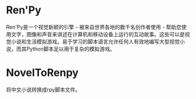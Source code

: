 # Ren'Py
Ren'Py是一个视觉新颖的引擎 - 被来自世界各地的数千名创作者使用 - 帮助您使用文字，图像和声音来讲述在计算机和移动设备上运行的互动故事。这些可以是视觉小说和生活模拟游戏。易于学习的脚本语言允许任何人有效地编写大型视觉小说，而其Python脚本足以用于复杂的模拟游戏。

# NovelToRenpy
将中文小说转换成rpy脚本文件。
